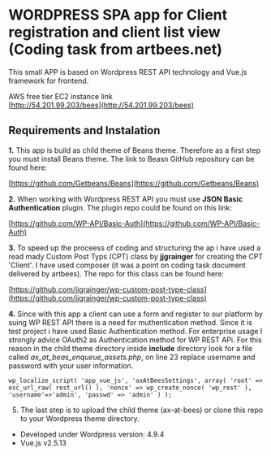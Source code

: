 # WORDPRESS SPA app for Client registration and client list view (Coding task from artbees.net)

This small APP is based on Wordpress REST API technology and Vue.js framework for frontend.  

AWS free tier EC2 instance link<br>
[http://54.201.99.203/bees](http://54.201.99.203/bees)



## Requirements and Instalation

<b>1.</b> This app is build as child theme of Beans theme. Therefore as a first step you must install Beans theme.
The link to Beasn GitHub repository can be found here: 

[https://github.com/Getbeans/Beans](https://github.com/Getbeans/Beans)

<b>2.</b> When working with Wordpress REST API you must use <b>JSON Basic Authentication</b> plugin. The plugin repo could be found on this link: 

[https://github.com/WP-API/Basic-Auth](https://github.com/WP-API/Basic-Auth)

<b>3.</b> To speed up the proceess of coding and structuring the ap i have used a read mady Custom Post Typs (CPT) class by <b>jjgrainger</b> for creating the CPT 'Client'. I have used composer (it was a point on coding task document delivered by artbees). The repo for this class can be found here: 

[https://github.com/jjgrainger/wp-custom-post-type-class](https://github.com/jjgrainger/wp-custom-post-type-class)

<b>4.</b> Since with this app a client can use a form and register to  our platform by suing WP REST API there is a need for 
muthentication method. Since it is test project i have used Basic Authentication method. For enterprise usage I strongly advice OAuth2 as Authentication method for WP REST APi. For this reason in the child theme directory inside <b>include</b> directory look for a file called <i>ax_at_beas_enqueue_assets.php</i>, on line 23 replace username and password with your user information. 

```
wp_localize_script( 'app_vue_js', 'axAtBeesSettings', array( 'root' => esc_url_raw( rest_url() ), 'nonce' => wp_create_nonce( 'wp_rest' ), 'username'=>'admin', 'passwd' => 'admin' ) );
```

5. The last step is to upload the child theme (ax-at-bees) or clone this repo to your Wordpress theme directory.  

* Developed under Wordpress version: 4.9.4
* Vue.js v2.5.13 
